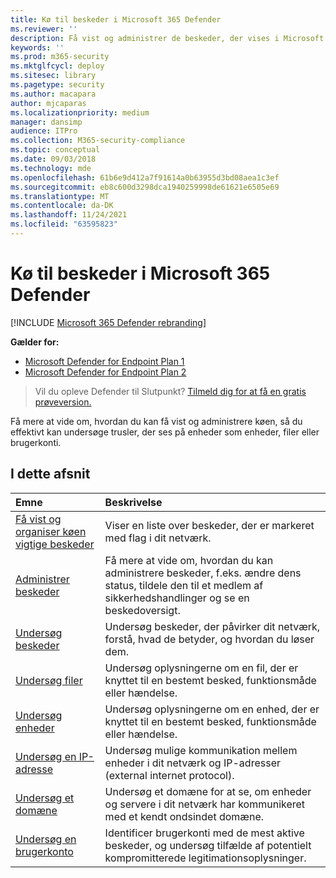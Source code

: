 ```yaml
---
title: Kø til beskeder i Microsoft 365 Defender
ms.reviewer: ''
description: Få vist og administrer de beskeder, der vises i Microsoft 365 Defender
keywords: ''
ms.prod: m365-security
ms.mktglfcycl: deploy
ms.sitesec: library
ms.pagetype: security
ms.author: macapara
author: mjcaparas
ms.localizationpriority: medium
manager: dansimp
audience: ITPro
ms.collection: M365-security-compliance
ms.topic: conceptual
ms.date: 09/03/2018
ms.technology: mde
ms.openlocfilehash: 61b6e9d412a7f91614a0b63955d3bd08aea1c3ef
ms.sourcegitcommit: eb8c600d3298dca1940259998de61621e6505e69
ms.translationtype: MT
ms.contentlocale: da-DK
ms.lasthandoff: 11/24/2021
ms.locfileid: "63595823"
---
```

# <a name="alerts-queue-in-microsoft-365-defender"></a>Kø til beskeder i Microsoft 365 Defender

[!INCLUDE [Microsoft 365 Defender rebranding](../../includes/microsoft-defender.md)]

**Gælder for:**
- [Microsoft Defender for Endpoint Plan 1](https://go.microsoft.com/fwlink/p/?linkid=2154037)
- [Microsoft Defender for Endpoint Plan 2](https://go.microsoft.com/fwlink/p/?linkid=2154037)

> Vil du opleve Defender til Slutpunkt? [Tilmeld dig for at få en gratis prøveversion.](https://signup.microsoft.com/create-account/signup?products=7f379fee-c4f9-4278-b0a1-e4c8c2fcdf7e&ru=https://aka.ms/MDEp2OpenTrial?ocid=docs-wdatp-exposedapis-abovefoldlink)

Få mere at vide om, hvordan du kan få vist og administrere køen, så du effektivt kan undersøge trusler, der ses på enheder som enheder, filer eller brugerkonti.

## <a name="in-this-section"></a>I dette afsnit

Emne|Beskrivelse
:---|:---
[Få vist og organiser køen vigtige beskeder](alerts-queue.md)|Viser en liste over beskeder, der er markeret med flag i dit netværk.
[Administrer beskeder](manage-alerts.md)|Få mere at vide om, hvordan du kan administrere beskeder, f.eks. ændre dens status, tildele den til et medlem af sikkerhedshandlinger og se en beskedoversigt.
[Undersøg beskeder](investigate-alerts.md)|Undersøg beskeder, der påvirker dit netværk, forstå, hvad de betyder, og hvordan du løser dem.
[Undersøg filer](investigate-files.md)|Undersøg oplysningerne om en fil, der er knyttet til en bestemt besked, funktionsmåde eller hændelse.
[Undersøg enheder](investigate-machines.md)|Undersøg oplysningerne om en enhed, der er knyttet til en bestemt besked, funktionsmåde eller hændelse.
[Undersøg en IP-adresse](investigate-ip.md)|Undersøg mulige kommunikation mellem enheder i dit netværk og IP-adresser (external internet protocol).
[Undersøg et domæne](investigate-domain.md)|Undersøg et domæne for at se, om enheder og servere i dit netværk har kommunikeret med et kendt ondsindet domæne.
[Undersøg en brugerkonto](investigate-user.md)|Identificer brugerkonti med de mest aktive beskeder, og undersøg tilfælde af potentielt kompromitterede legitimationsoplysninger.
